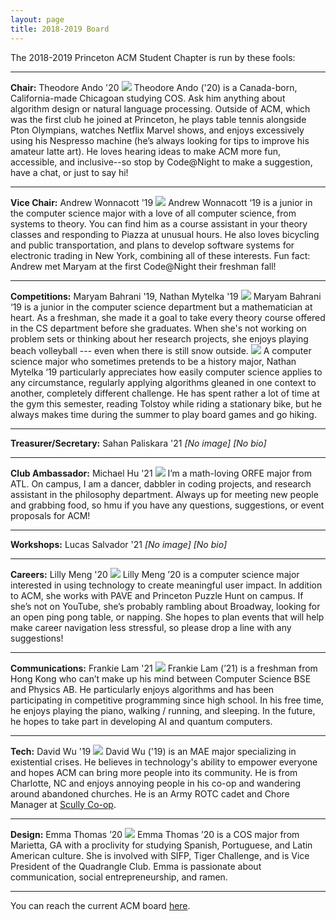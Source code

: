 ```yaml
---
layout: page
title: 2018-2019 Board
---
```

The 2018-2019 Princeton ACM Student Chapter is run by these fools:

<hr>

**Chair:** Theodore Ando '20
<img src="/images/2018-2019/theodoreando.jpg">
Theodore Ando ('20) is a Canada-born, California-made Chicagoan studying COS. Ask him anything about algorithm design or natural language processing. Outside of ACM, which was the first club he joined at Princeton, he plays table tennis alongside Pton Olympians, watches Netflix Marvel shows, and enjoys excessively using his Nespresso machine (he’s always looking for tips to improve his amateur latte art). He loves hearing ideas to make ACM more fun, accessible, and inclusive--so stop by Code@Night to make a suggestion, have a chat, or just to say hi!

<hr>

**Vice Chair:** Andrew Wonnacott '19
<img src="/images/2018-2019/andrewwonnacott.jpg">
Andrew Wonnacott ‘19 is a junior in the computer science major with a love of all computer science, from systems to theory. You can find him as a course assistant in your theory classes and responding to Piazza at unusual hours. He also loves bicycling and public transportation, and plans to develop software systems for electronic trading in New York, combining all of these interests. Fun fact: Andrew met Maryam at the first Code@Night their freshman fall!

<hr>

**Competitions:** Maryam Bahrani '19, Nathan Mytelka '19
<img src="/images/2018-2019/maryambahrani.jpg">
Maryam Bahrani ‘19 is a junior in the computer science department but a mathematician at heart. As a freshman, she made it a goal to take every theory course offered in the CS department before she graduates. When she's not working on problem sets or thinking about her research projects, she enjoys playing beach volleyball --- even when there is still snow outside.
<img src="/images/2018-2019/nathanmytelka.jpg">
A computer science major who sometimes pretends to be a history major, Nathan Mytelka ‘19 particularly appreciates how easily computer science applies to any circumstance, regularly applying algorithms gleaned in one context to another, completely different challenge. He has spent rather a lot of time at the gym this semester, reading Tolstoy while riding a stationary bike, but he always makes time during the summer to play board games and go hiking.

<hr>

**Treasurer/Secretary:** Sahan Paliskara '21
*[No image]*
*[No bio]*

<hr>

**Club Ambassador:** Michael Hu '21
<img src="/images/2018-2019/michaelhu.jpg">
I’m a math-loving ORFE major from ATL. On campus, I am a dancer, dabbler in coding projects, and research assistant in the philosophy department. Always up for meeting new people and grabbing food, so hmu if you have any questions, suggestions, or event proposals for ACM!

<hr>

**Workshops:** Lucas Salvador '21
*[No image]*
*[No bio]*

<hr>

**Careers:** Lilly Meng '20
<img src="/images/2018-2019/lillymeng.jpg">
Lilly Meng ’20 is a computer science major interested in using technology to create meaningful user impact. In addition to ACM, she works with PAVE and Princeton Puzzle Hunt on campus. If she’s not on YouTube, she’s probably rambling about Broadway, looking for an open ping pong table, or napping. She hopes to plan events that will help make career navigation less stressful, so please drop a line with any suggestions!

<hr>

**Communications:** Frankie Lam '21
<img src="/images/2018-2019/frankielam.jpg">
Frankie Lam (’21) is a freshman from Hong Kong who can’t make up his mind between Computer Science BSE and Physics AB. He particularly enjoys algorithms and has been participating in competitive programming since high school. In his free time, he enjoys playing the piano, walking / running, and sleeping. In the future, he hopes to take part in developing AI and quantum computers.

<hr>

**Tech:** David Wu '19
<img src="/images/2018-2019/davidwu.jpg">
David Wu ('19) is an MAE major specializing in existential crises. He believes in technology's ability to empower everyone and hopes ACM can bring more people into its community. He is from Charlotte, NC and enjoys annoying people in his co-op and wandering around abandoned churches. He is an Army ROTC cadet and Chore Manager at <a href="https://www.scullycoop.com">Scully Co-op</a>.

<hr>

**Design:** Emma Thomas ’20
<img src="/images/2018-2019/emmathomas.jpg">
Emma Thomas ’20 is a COS major from Marietta, GA with a proclivity for studying Spanish, Portuguese, and Latin American culture. She is involved with SIFP, Tiger Challenge, and is Vice President of the Quadrangle Club. Emma is passionate about communication, social entrepreneurship, and ramen.

<hr>

You can reach the current ACM board [here](/contact/index.html).
